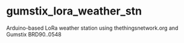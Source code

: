 # gumstix_lora_weather_stn
Arduino-based LoRa weather station using thethingsnetwork.org and Gumstix BRD90..0548
